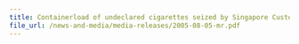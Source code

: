 ```yaml
---
title: Containerload of undeclared cigarettes seized by Singapore Customs
file_url: /news-and-media/media-releases/2005-08-05-mr.pdf
---
```

